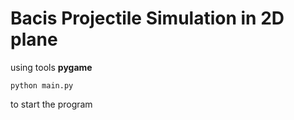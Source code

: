 # Bacis Projectile Simulation in 2D plane
using tools **pygame**
```
python main.py
```
to start the program
